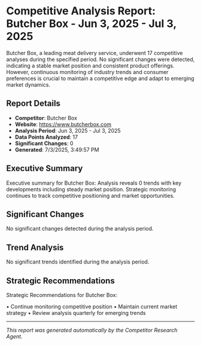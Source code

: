 # Competitive Analysis Report: Butcher Box - Jun 3, 2025 - Jul 3, 2025

Butcher Box, a leading meat delivery service, underwent 17 competitive analyses during the specified period. No significant changes were detected, indicating a stable market position and consistent product offerings. However, continuous monitoring of industry trends and consumer preferences is crucial to maintain a competitive edge and adapt to emerging market dynamics.

## Report Details

- **Competitor**: Butcher Box
- **Website**: https://www.butcherbox.com
- **Analysis Period**: Jun 3, 2025 - Jul 3, 2025
- **Data Points Analyzed**: 17
- **Significant Changes**: 0
- **Generated**: 7/3/2025, 3:49:57 PM

## Executive Summary

Executive summary for Butcher Box: Analysis reveals 0 trends with key developments including steady market position. Strategic monitoring continues to track competitive positioning and market opportunities.

## Significant Changes

No significant changes detected during the analysis period.

## Trend Analysis

No significant trends identified during the analysis period.

## Strategic Recommendations

Strategic Recommendations for Butcher Box:

• Continue monitoring competitive position
• Maintain current market strategy
• Review analysis quarterly for emerging trends

---

*This report was generated automatically by the Competitor Research Agent.*
